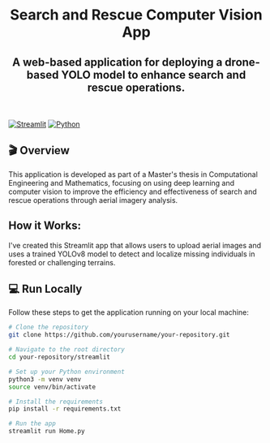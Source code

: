 <h1 align="center">Search and Rescue Computer Vision App</h1>
<h2 align="center">A web-based application for deploying a drone-based YOLO model to enhance search and rescue operations.</h2>

<br></br>
[![Streamlit](https://badges.aleen42.com/src/streamlit.svg)](https://streamlit.io/)
[![Python](https://badges.aleen42.com/src/python.svg)](https://python.org)

## 🎬 Overview

This application is developed as part of a Master's thesis in Computational Engineering and Mathematics, focusing on using deep learning and computer vision to improve the efficiency and effectiveness of search and rescue operations through aerial imagery analysis.

## How it Works:
I've created this Streamlit app that allows users to upload aerial images and uses a trained YOLOv8 model to detect and localize missing individuals in forested or challenging terrains.

## 💻 Run Locally
Follow these steps to get the application running on your local machine:

```bash
# Clone the repository
git clone https://github.com/yourusername/your-repository.git

# Navigate to the root directory
cd your-repository/streamlit

# Set up your Python environment
python3 -m venv venv
source venv/bin/activate

# Install the requirements
pip install -r requirements.txt

# Run the app
streamlit run Home.py
